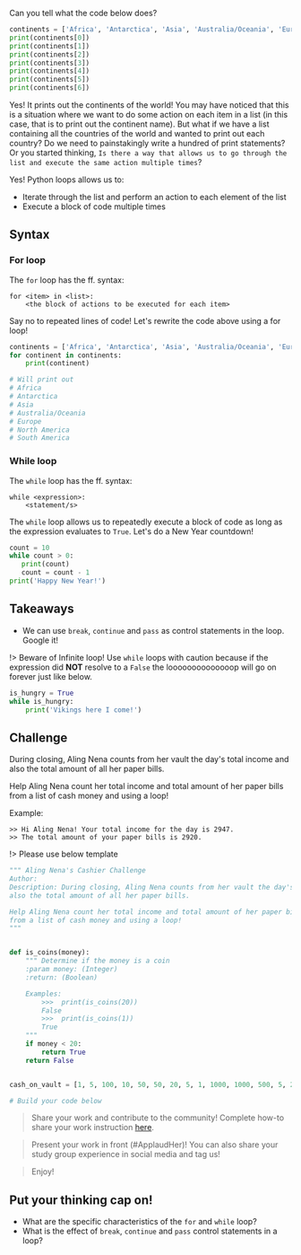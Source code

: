 Can you tell what the code below does?
```python
continents = ['Africa', 'Antarctica', 'Asia', 'Australia/Oceania', 'Europe', 'North America', 'South America']
print(continents[0])
print(continents[1])
print(continents[2])
print(continents[3])
print(continents[4])
print(continents[5])
print(continents[6])
```

Yes! It prints out the continents of the world! You may have noticed that this is a situation where we want to do some action on each item in a list (in this case, that is to print out the continent name). But what if we have a list containing all the countries of the world and wanted to print out each country? Do we need to painstakingly write a hundred of print statements? Or you started thinking, `Is there a way that allows us to go through the list and execute the same action multiple times`?

Yes! Python loops allows us to:
* Iterate through the list and perform an action to each element of the list
* Execute a block of code multiple times

## Syntax

### For loop
The `for` loop has the ff. syntax:
```shell
for <item> in <list>:
    <the block of actions to be executed for each item>
```

Say no to repeated lines of code! Let's rewrite the code above using a for loop!
```python
continents = ['Africa', 'Antarctica', 'Asia', 'Australia/Oceania', 'Europe', 'North America', 'South America']
for continent in continents:
    print(continent)

# Will print out
# Africa
# Antarctica
# Asia
# Australia/Oceania
# Europe
# North America
# South America
```

### While loop
The `while` loop has the ff. syntax:
```shell
while <expression>:
    <statement/s>
```

The `while` loop allows us to repeatedly execute a block of code as long as the expression evaluates to `True`. Let's do a New Year countdown!
```python
count = 10
while count > 0:
   print(count)
   count = count - 1
print('Happy New Year!')
```

## Takeaways
* We can use `break`, `continue` and `pass` as control statements in the loop. Google it!

!> Beware of Infinite loop! Use `while` loops with caution because if the expression did **NOT** resolve to a `False` the loooooooooooooop will go on forever just like below.

```python
is_hungry = True
while is_hungry:
    print('Vikings here I come!')

```


## Challenge
During closing, Aling Nena counts from her vault the day's total income and
also the total amount of all her paper bills.

Help Aling Nena count her total income and total amount of her paper bills
from a list of cash money and using a loop!

Example:

```shell
>> Hi Aling Nena! Your total income for the day is 2947.
>> The total amount of your paper bills is 2920.
```


!> Please use below template

```python
""" Aling Nena's Cashier Challenge
Author:
Description: During closing, Aling Nena counts from her vault the day's total income and
also the total amount of all her paper bills.

Help Aling Nena count her total income and total amount of her paper bills
from a list of cash money and using a loop!
"""


def is_coins(money):
    """ Determine if the money is a coin
    :param money: (Integer)
    :return: (Boolean)

    Examples:
        >>>  print(is_coins(20))
        False
        >>>  print(is_coins(1))
        True
    """
    if money < 20:
        return True
    return False


cash_on_vault = [1, 5, 100, 10, 50, 50, 20, 5, 1, 1000, 1000, 500, 5, 200]

# Build your code below

```

> Share your work and contribute to the community! Complete how-to share your work instruction [here](getting_started/exercise_upload_step.md).

> Present your work in front (#ApplaudHer)! You can also share your study group experience in social media and tag us!

> Enjoy!

## Put your thinking cap on!

- What are the specific characteristics of the `for` and `while` loop?
- What is the effect of `break`, `continue` and `pass` control statements in a loop?
